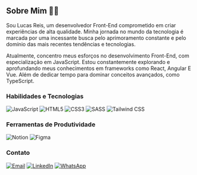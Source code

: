 
## Sobre Mim 🧙‍♂️

Sou Lucas Reis, um desenvolvedor Front-End comprometido em criar experiências de alta qualidade. Minha jornada no mundo da tecnologia é marcada por uma incessante busca pelo aprimoramento constante e pelo domínio das mais recentes tendências e tecnologias.

Atualmente, concentro meus esforços no desenvolvimento Front-End, com especialização em JavaScript. Estou constantemente explorando e aprofundando meus conhecimentos em frameworks como React, Angular E Vue. Além de dedicar tempo para dominar conceitos avançados, como TypeScript.

### Habilidades e Tecnologias

![JavaScript](https://img.shields.io/badge/JavaScript-000000?style=for-the-badge&logo=JavaScript&logoColor=white)
![HTML5](https://img.shields.io/badge/HTML5-000000?style=for-the-badge&logo=HTML5&logoColor=white)
![CSS3](https://img.shields.io/badge/CSS3-000000?style=for-the-badge&logo=CSS3&logoColor=white)
![SASS](https://img.shields.io/badge/SASS-000000?style=for-the-badge&logo=SASS&logoColor=white)
![Tailwind CSS](https://img.shields.io/badge/Tailwind_CSS-000000?style=for-the-badge&logo=Tailwind_CSS&logoColor=white)

### Ferramentas de Produtividade

![Notion](https://img.shields.io/badge/Notion-000000?style=for-the-badge&logo=Notion&logoColor=white)
![Figma](https://img.shields.io/badge/Figma-000000?style=for-the-badge&logo=Figma&logoColor=white)

### Contato 

[![Email](https://img.shields.io/badge/Email-000000?style=for-the-badge&logo=Gmail&logoColor=white)](mailto:lucasreisdeveloper@gmail.com)
[![LinkedIn](https://img.shields.io/badge/LinkedIn-000000?style=for-the-badge&logo=LinkedIn&logoColor=white)](https://www.linkedin.com/in/lucasreisv/)
[![WhatsApp](https://img.shields.io/badge/WhatsApp-000000?style=for-the-badge&logo=WhatsApp&logoColor=white)](https://wa.me/558186580542)
